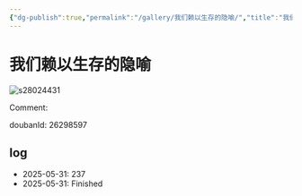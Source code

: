 ```yaml
---
{"dg-publish":true,"permalink":"/gallery/我们赖以生存的隐喻/","title":"我们赖以生存的隐喻","created":"2025-06-21T17:59:43.906+08:00"}
---
```



# 我们赖以生存的隐喻

![s28024431](https://hiraeth-picbed.oss-cn-beijing.aliyuncs.com/s28024431.webp)

Comment: 



doubanId: 26298597

## log

- 2025-05-31: 237
- 2025-05-31: Finished
